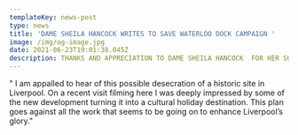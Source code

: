 ```yaml
---
templateKey: news-post
type: news
title: 'DAME SHEILA HANCOCK WRITES TO SAVE WATERLOO DOCK CAMPAIGN '
image: /img/og-image.jpg
date: 2021-06-23T19:01:38.045Z
description: THANKS AND APPRECIATION TO DAME SHEILA HANCOCK  FOR HER SUPPORT.
---
```

 " I am appalled to hear of this possible desecration of a historic site in Liverpool. On a recent visit filming here I was deeply impressed by some of the new development turning it into a cultural holiday destination. This plan goes against all the work  that seems to be going on to enhance Liverpool’s glory."
